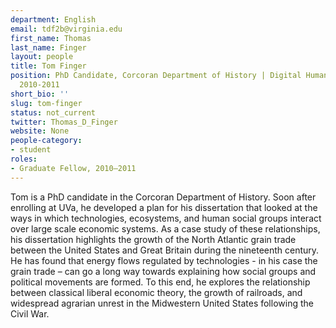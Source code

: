 ```yaml
---
department: English
email: tdf2b@virginia.edu
first_name: Thomas
last_name: Finger
layout: people
title: Tom Finger
position: PhD Candidate, Corcoran Department of History | Digital Humanities Fellow
  2010-2011
short_bio: ''
slug: tom-finger
status: not_current
twitter: Thomas_D_Finger
website: None
people-category:
- student
roles:
- Graduate Fellow, 2010–2011
---
```


Tom is a PhD candidate in the Corcoran Department of History.  Soon after enrolling at UVa, he developed a plan for his dissertation that looked at the ways in which technologies, ecosystems, and human social groups interact over large scale economic systems. As a case study of these relationships, his dissertation highlights the growth of the North Atlantic grain trade between the United States and Great Britain during the nineteenth century.  He has found that energy flows regulated by technologies - in his case the grain trade – can go a long way towards explaining how social groups and political movements are formed.  To this end, he explores the relationship between classical liberal economic theory, the growth of railroads, and widespread agrarian unrest in the Midwestern United States following the Civil War.
